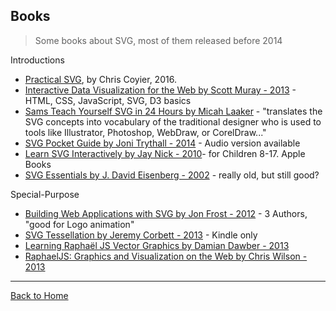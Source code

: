 ## Books
> Some books about SVG, most of them released before 2014

Introductions

* [Practical SVG](https://www.sitepoint.com/premium/books/practical-svg/), by Chris Coyier, 2016.
* [Interactive Data Visualization for the Web by Scott Muray - 2013](http://shop.oreilly.com/product/0636920026938.do) - HTML, CSS, JavaScript, SVG, D3 basics
* [Sams Teach Yourself SVG in 24 Hours by Micah Laaker](https://www.amazon.com/Sams-Teach-Yourself-SVG-Hours/dp/0672322900) - "translates the SVG concepts into vocabulary of the traditional designer who is used to tools like Illustrator, Photoshop, WebDraw, or CorelDraw..."
* [SVG Pocket Guide by Joni Trythall - 2014](http://svgpocketguide.com/) - Audio version available
* [Learn SVG Interactively by Jay Nick - 2010](https://itunes.apple.com/us/book/learn-svg-interactively/id384843340?mt=11)- for Children 8-17. Apple Books
* [SVG Essentials by J. David Eisenberg - 2002](http://shop.oreilly.com/product/9780596002237.do) - really old, but still good?

Special-Purpose

* [Building Web Applications with SVG by Jon Frost - 2012](https://www.amazon.com/Building-Web-Applications-Developer-Reference/dp/0735660123) - 3 Authors, "good for Logo animation"
* [SVG Tessellation by Jeremy Corbett - 2013](https://www.amazon.com/SVG-Tessellation-ebook/dp/B00DAKS1U8/) - Kindle only
* [Learning Raphaël JS Vector Graphics by Damian Dawber - 2013](https://www.amazon.com/Learning-Rapha%C3%ABl-JS-Vector-Graphics/dp/1782169164)
* [RaphaelJS: Graphics and Visualization on the Web by Chris Wilson - 2013](https://www.amazon.com/RaphaelJS-Graphics-Visualization-Chris-Wilson/dp/1449365361)

---
[Back to Home](https://github.com/knbknb/awesome-svg)
